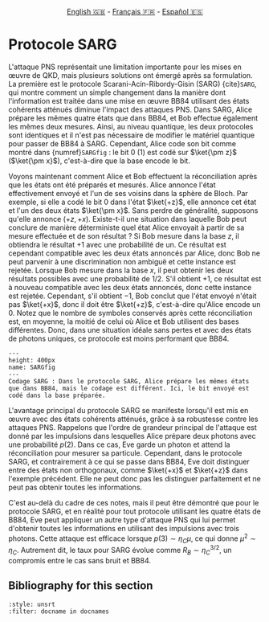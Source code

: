 <p style="text-align: center;">
    <a id="linken" href="../../../../en/content/index.html">English &#x1F1EC;&#x1F1E7;</a> - 
    <a id="linkfr" href="../../../../fr/content/index.html">Français &#x1F1EB;&#x1F1F7;</a> - 
    <a id="linkes" href="../../../../es/content/index.html">Español &#x1F1EA;&#x1F1F8;</a>
</p>
<script>
    currentPage = window.location.href;
    beforeLang = currentPage.slice(0, currentPage.indexOf("content") - 3);
    afterLang = currentPage.slice(currentPage.indexOf("content"));
    document.getElementById("linken").href = beforeLang + "en/" + afterLang;
    document.getElementById("linkfr").href = beforeLang + "fr/" + afterLang;
    document.getElementById("linkes").href = beforeLang + "es/" + afterLang;
</script>




# Protocole SARG

L'attaque PNS représentait une limitation importante pour les mises en œuvre de QKD, mais plusieurs solutions ont émergé après sa formulation. La première est le protocole Scarani-Acín-Ribordy-Gisin (SARG) {cite}`SARG`, qui montre comment un simple changement dans la manière dont l'information est traitée dans une mise en œuvre BB84 utilisant des états cohérents atténués diminue l'impact des attaques PNS. Dans SARG, Alice prépare les mêmes quatre états que dans BB84, et Bob effectue également les mêmes deux mesures. Ainsi, au niveau quantique, les deux protocoles sont identiques et il n'est pas nécessaire de modifier le matériel quantique pour passer de BB84 à SARG. Cependant, Alice code son bit comme montré dans {numref}`SARGfig` : le bit $0$ ($1$) est codé sur $\ket{\pm z}$ ($\ket{\pm x}$), c'est-à-dire que la base encode le bit.

Voyons maintenant comment Alice et Bob effectuent la réconciliation après que les états ont été préparés et mesurés. Alice annonce l'état effectivement envoyé et l'un de ses voisins dans la sphère de Bloch. Par exemple, si elle a codé le bit $0$ dans l'état $\ket{+z}$, elle annonce cet état et l'un des deux états $\ket{\pm x}$. Sans perdre de généralité, supposons qu'elle annonce $(+z,+x)$. Existe-t-il une situation dans laquelle Bob peut conclure de manière déterministe quel état Alice envoyait à partir de sa mesure effectuée et de son résultat ? Si Bob mesure dans la base $z$, il obtiendra le résultat $+1$ avec une probabilité de un. Ce résultat est cependant compatible avec les deux états annoncés par Alice, donc Bob ne peut parvenir à une discrimination non ambiguë et cette instance est rejetée. Lorsque Bob mesure dans la base $x$, il peut obtenir les deux résultats possibles avec une probabilité de $1/2$. S'il obtient $+1$, ce résultat est à nouveau compatible avec les deux états annoncés, donc cette instance est rejetée. Cependant, s'il obtient $-1$, Bob conclut que l'état envoyé n'était pas $\ket{+x}$, donc il doit être $\ket{+z}$, c'est-à-dire qu'Alice encode un $0$. Notez que le nombre de symboles conservés après cette réconciliation est, en moyenne, la moitié de celui où Alice et Bob utilisent des bases différentes. Donc, dans une situation idéale sans pertes et avec des états de photons uniques, ce protocole est moins performant que BB84.

```{figure} ./SARG.png
---
height: 400px
name: SARGfig
---
Codage SARG : Dans le protocole SARG, Alice prépare les mêmes états que dans BB84, mais le codage est différent. Ici, le bit envoyé est codé dans la base préparée.
```

L'avantage principal du protocole SARG se manifeste lorsqu'il est mis en œuvre avec des états cohérents atténués, grâce à sa robustesse contre les attaques PNS. Rappelons que l'ordre de grandeur principal de l'attaque est donné par les impulsions dans lesquelles Alice prépare deux photons avec une probabilité $p(2)$. Dans ce cas, Eve garde un photon et attend la réconciliation pour mesurer sa particule. Cependant, dans le protocole SARG, et contrairement à ce qui se passe dans BB84, Eve doit distinguer entre des états non orthogonaux, comme $\ket{+x}$ et $\ket{+z}$ dans l'exemple précédent. Elle ne peut donc pas les distinguer parfaitement et ne peut pas obtenir toutes les informations. 

C'est au-delà du cadre de ces notes, mais il peut être démontré que pour le protocole SARG, et en réalité pour tout protocole utilisant les quatre états de BB84, Eve peut appliquer un autre type d'attaque PNS qui lui permet d'obtenir toutes les informations en utilisant des impulsions avec trois photons. Cette attaque est efficace lorsque $p(3) \sim \eta_C \mu$, ce qui donne $\mu^2 \sim \eta_C$. Autrement dit, le taux pour SARG évolue comme $R_B \sim \eta_C^{3/2}$, un compromis entre le cas sans bruit et BB84.

## Bibliography for this section
```{bibliography}
:style: unsrt
:filter: docname in docnames
```


